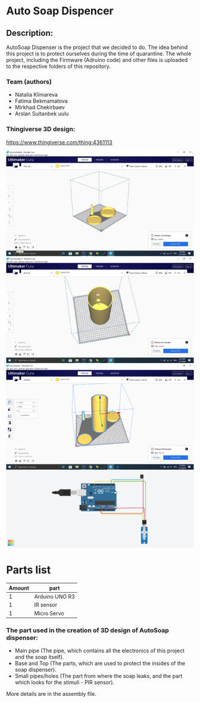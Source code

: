 # Auto Soap Dispencer
## Description:
AutoSoap Dispenser is the project that we decided to do. 
The idea behind this project is to protect ourselves during the time of quarantine.
The whole project, including the Firmware (Adruino code) and other files is uploaded to the respective folders of this repository.

### Team (authors)
* Natalia Klimareva
* Fatima Bekmamatova
* Mirkhad Chekirbaev
* Arslan Sultanbek uulu

### Thingiverse 3D design:
https://www.thingiverse.com/thing:4361113

<img src="Images%20of%20SCAD%2C%20STL%2C%20and%20Firmware/Small%20parts%20in%20Cura%20slicer%20Top-side.jpg">
<img src="Images%20of%20SCAD%2C%20STL%2C%20and%20Firmware/Main%20part%20in%20Cura%20slicer%20top.jpg">
<img src="Images%20of%20SCAD%2C%20STL%2C%20and%20Firmware/The%20whole%20hardware%20in%20Cura%20slicer.png">
<img src="Images%20of%20SCAD%2C%20STL%2C%20and%20Firmware/Circuit%20image.jpg">


# Parts list
| Amount |    part      |
|--------|--------------|
|   1    |Arduino UNO R3|
|   1    |IR sensor     |
|   1    |Micro Servo   |

### The part used in the creation of 3D design of AutoSoap dispenser:

* Main pipe (The pipe, which contains all the electronics of this project and the soap itself).
* Base and Top (The parts, which are used to protect the insides of the soap dispenser).
* Small pipes/holes (The part from where the soap leaks, and the part which looks for the stimuli - PIR sensor).

More details are in the assembly file.
